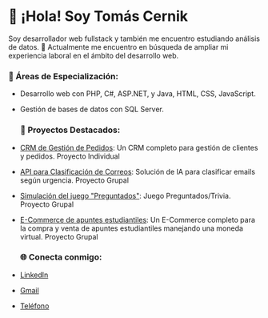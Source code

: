 # 👋 ¡Hola! Soy Tomás Cernik
Soy desarrollador web fullstack y también me encuentro estudiando análisis de datos. 🚀
Actualmente me encuentro en búsqueda de ampliar mi experiencia laboral en el ámbito del desarrollo web.

### 💼 Áreas de Especialización:
- Desarrollo web con PHP, C#, ASP.NET, y Java, HTML, CSS, JavaScript.
- Gestión de bases de datos con SQL Server.

  ### 🚀 Proyectos Destacados:
- [CRM de Gestión de Pedidos](https://github.com/tomycernik/EssenzaCRM.git): Un CRM completo para gestión de clientes y pedidos. Proyecto Individual
- [API para Clasificación de Correos](https://github.com/Ignacio26fr/Tasky_webProyecto.git): Solución de IA para clasificar emails según urgencia. Proyecto Grupal
- [Simulación del juego "Preguntados"](https://github.com/matiigodoy/TPFinal-Grupo21.git): Juego Preguntados/Trivia. Proyecto Grupal
- [E-Commerce de apuntes estudiantiles](https://github.com/Gaby137/TallerWeb1.git): Un E-Commerce completo para la compra y venta de apuntes estudiantiles manejando una moneda virtual. Proyecto Grupal

  ### 🌐 Conecta conmigo:
- [LinkedIn](https://www.linkedin.com/in/tu-usuario/)
- [Gmail](cerniktomy@gmail.com)
- [Teléfono](9116190-7642)
  
  
  
